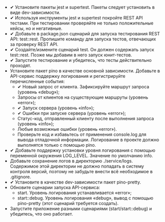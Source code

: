 * ✔ Установите пакеты jest и supertest. Пакеты следует установить в виде dev-зависимости.
* ✔ Используя инструменты jest и supertest покройте REST API тестами. При тестировании проверяйте не только положительные кейсы, но и негативные.
* ✔ Добавьте в package.json сценарий для запуска тестирования REST API: test::rest. Пропишите команду для запуска тестов, отвечающих за проверку REST API.
* ✔ Создайте/измените сценарий test. Он должен содержать запуск test::rest. Позже мы добавим в него запуск юнит-тестов.
* ✔ Запустите тестирование и убедитесь, что тесты действительно проходят.
* Установите пакет pino в качестве основной зависимости. Добавьте в API-сервис поддержку логирования и регистрируйте перечисленные события:
    * ✔ Новый запрос от клиента. Зафиксируйте маршрут запроса (уровень «debug»);
    * Запросы от клиентов на существующие маршруты (уровень «error»);
    * ✔ Запуск сервера (уровень «info»);
    * ✔ Ошибки при запуске сервера (уровень «error»);
    * Статус-код, отправленный клиенту после выполнения запроса (уровень «info»);
    * Любые возможные ошибки (уровень «error»).
    * Проверьте код и избавьтесь от применения console.log для вывода отладочной информации. Логирование в проекте должно выполнятся только с помощью pino.
* ✔ Добавьте поддержку установки уровня логирования с помощью переменной окружения LOG_LEVEL. Значение по умолчанию info.
* Добавьте сохранение логов в директорию ./service/logs. Содержимое этой директории не должно попадать в систему контроля версий, поэтому не забудьте внести всё необходимое в .gitignore.
* ✔ Установите в качестве dev-зависимости пакет pino-pretty.
* Обновите сценарии запуска API-сервиса:
    * start. Уровень логирования устанавливается «error»;
    * start::debug. Уровень логирования «debug», вывод с помощью pino-pretty (этот сценарий требуется создать).
* Запустите приложение разными сценариями (start/start::debug) и убедитесь, что оно работает.
